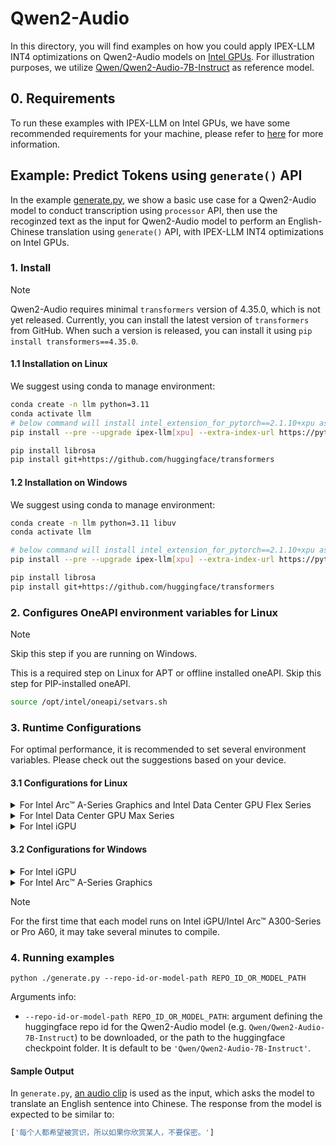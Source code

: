 # Qwen2-Audio
In this directory, you will find examples on how you could apply IPEX-LLM INT4 optimizations on Qwen2-Audio models on [Intel GPUs](../../../README.md). For illustration purposes, we utilize [Qwen/Qwen2-Audio-7B-Instruct](https://huggingface.co/Qwen/Qwen2-Audio-7B-Instruct) as reference model.

## 0. Requirements
To run these examples with IPEX-LLM on Intel GPUs, we have some recommended requirements for your machine, please refer to [here](../../../README.md#requirements) for more information.


## Example: Predict Tokens using `generate()` API
In the example [generate.py](./generate.py), we show a basic use case for a Qwen2-Audio model to conduct transcription using `processor` API, then use the recoginzed text as the input for Qwen2-Audio model to perform an English-Chinese translation using `generate()` API, with IPEX-LLM INT4 optimizations on Intel GPUs.
### 1. Install

> [!NOTE]
> Qwen2-Audio requires minimal `transformers` version of 4.35.0, which is not yet released. Currently, you can install the latest version of `transformers` from GitHub. When such a version is released, you can install it using `pip install transformers==4.35.0`.

#### 1.1 Installation on Linux
We suggest using conda to manage environment:
```bash
conda create -n llm python=3.11
conda activate llm
# below command will install intel_extension_for_pytorch==2.1.10+xpu as default
pip install --pre --upgrade ipex-llm[xpu] --extra-index-url https://pytorch-extension.intel.com/release-whl/stable/xpu/us/

pip install librosa
pip install git+https://github.com/huggingface/transformers
```

#### 1.2 Installation on Windows
We suggest using conda to manage environment:
```bash
conda create -n llm python=3.11 libuv
conda activate llm

# below command will install intel_extension_for_pytorch==2.1.10+xpu as default
pip install --pre --upgrade ipex-llm[xpu] --extra-index-url https://pytorch-extension.intel.com/release-whl/stable/xpu/us/

pip install librosa
pip install git+https://github.com/huggingface/transformers
```

### 2. Configures OneAPI environment variables for Linux

> [!NOTE]
> Skip this step if you are running on Windows.

This is a required step on Linux for APT or offline installed oneAPI. Skip this step for PIP-installed oneAPI.

```bash
source /opt/intel/oneapi/setvars.sh
```

### 3. Runtime Configurations
For optimal performance, it is recommended to set several environment variables. Please check out the suggestions based on your device.
#### 3.1 Configurations for Linux
<details>

<summary>For Intel Arc™ A-Series Graphics and Intel Data Center GPU Flex Series</summary>

```bash
export USE_XETLA=OFF
export SYCL_PI_LEVEL_ZERO_USE_IMMEDIATE_COMMANDLISTS=1
export SYCL_CACHE_PERSISTENT=1
```

</details>

<details>

<summary>For Intel Data Center GPU Max Series</summary>

```bash
export LD_PRELOAD=${LD_PRELOAD}:${CONDA_PREFIX}/lib/libtcmalloc.so
export SYCL_PI_LEVEL_ZERO_USE_IMMEDIATE_COMMANDLISTS=1
export SYCL_CACHE_PERSISTENT=1
export ENABLE_SDP_FUSION=1
```
> Note: Please note that `libtcmalloc.so` can be installed by `conda install -c conda-forge -y gperftools=2.10`.
</details>

<details>

<summary>For Intel iGPU</summary>

```bash
export SYCL_CACHE_PERSISTENT=1
export BIGDL_LLM_XMX_DISABLED=1
```

</details>

#### 3.2 Configurations for Windows
<details>

<summary>For Intel iGPU</summary>

```cmd
set SYCL_CACHE_PERSISTENT=1
set BIGDL_LLM_XMX_DISABLED=1
```

</details>

<details>

<summary>For Intel Arc™ A-Series Graphics</summary>

```cmd
set SYCL_CACHE_PERSISTENT=1
```

</details>

> [!NOTE]
> For the first time that each model runs on Intel iGPU/Intel Arc™ A300-Series or Pro A60, it may take several minutes to compile.
### 4. Running examples

```
python ./generate.py --repo-id-or-model-path REPO_ID_OR_MODEL_PATH
```

Arguments info:
- `--repo-id-or-model-path REPO_ID_OR_MODEL_PATH`: argument defining the huggingface repo id for the Qwen2-Audio model (e.g. `Qwen/Qwen2-Audio-7B-Instruct`) to be downloaded, or the path to the huggingface checkpoint folder. It is default to be `'Qwen/Qwen2-Audio-7B-Instruct'`.

#### Sample Output
In `generate.py`, [an audio clip](https://qianwen-res.oss-cn-beijing.aliyuncs.com/Qwen2-Audio/audio/translate_to_chinese.wav) is used as the input, which asks the model to translate an English sentence into Chinese. The response from the model is expected to be similar to:
```bash
['每个人都希望被赏识，所以如果你欣赏某人，不要保密。']
```
